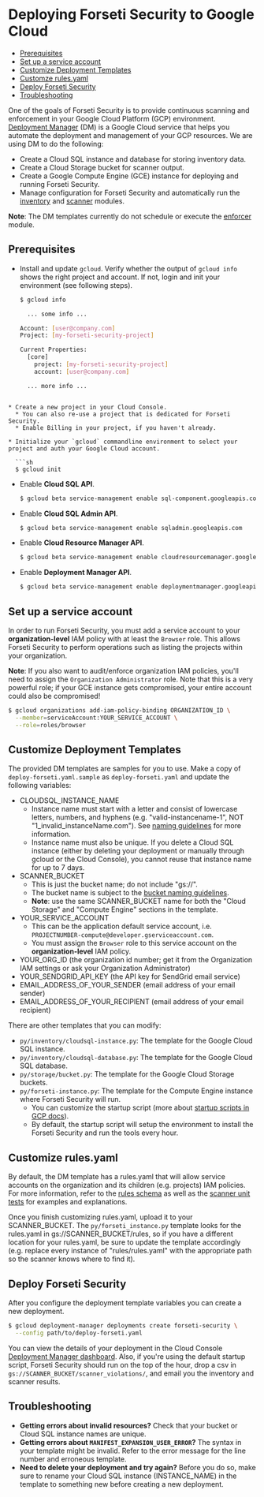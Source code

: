 # Deploying Forseti Security to Google Cloud

* [Prerequisites](#prerequisites)
* [Set up a service account](#set-up-a-service-account)
* [Customize Deployment Templates](#customize-deployment-templates)
* [Customze rules.yaml](#customize-rulesyaml)
* [Deploy Forseti Security](#deploy-forseti-security)
* [Troubleshooting](#troubleshooting)

One of the goals of Forseti Security is to provide continuous scanning and enforcement in your Google Cloud Platform (GCP) environment. [Deployment Manager](https://cloud.google.com/deployment-manager/docs/) (DM) is a Google Cloud service that helps you automate the deployment and management of your GCP resources. We are using DM to do the following:

* Create a Cloud SQL instance and database for storing inventory data.
* Create a Cloud Storage bucket for scanner output.
* Create a Google Compute Engine (GCE) instance for deploying and running Forseti Security.
* Manage configuration for Forseti Security and automatically run the [inventory](../google/cloud/security/inventory/README.md) and [scanner](../google/cloud/security/scanner/README.md) modules.

**Note**: The DM templates currently do not schedule or execute the [enforcer](../google/cloud/security/enforcer/README.md) module.

## Prerequisites
* Install and update `gcloud`. Verify whether the output of `gcloud info` shows the right project and account. If not, login and init your environment (see following steps).

  ```sh
  $ gcloud info

    ... some info ...

  Account: [user@company.com]
  Project: [my-forseti-security-project]

  Current Properties:
    [core]
      project: [my-forseti-security-project]
      account: [user@company.com]

    ... more info ...
```

* Create a new project in your Cloud Console.
  * You can also re-use a project that is dedicated for Forseti Security.
  * Enable Billing in your project, if you haven't already.

* Initialize your `gcloud` commandline environment to select your project and auth your Google Cloud account.

  ```sh
  $ gcloud init
  ```

* Enable **Cloud SQL API**.

  ```sh
  $ gcloud beta service-management enable sql-component.googleapis.com
  ```

* Enable **Cloud SQL Admin API**.

  ```sh
  $ gcloud beta service-management enable sqladmin.googleapis.com
  ```

* Enable **Cloud Resource Manager API**.

  ```sh
  $ gcloud beta service-management enable cloudresourcemanager.googleapis.com
  ```

* Enable **Deployment Manager API**.

  ```sh
  $ gcloud beta service-management enable deploymentmanager.googleapis.com
  ```

## Set up a service account
In order to run Forseti Security, you must add a service account to your **organization-level** IAM policy with at least the `Browser` role. This allows Forseti Security to perform operations such as listing the projects within your organization.

**Note**: If you also want to audit/enforce organization IAM policies, you'll need to assign the `Organization Administrator` role. Note that this is a very powerful role; if your GCE instance gets compromised, your entire account could also be compromised!

```sh
$ gcloud organizations add-iam-policy-binding ORGANIZATION_ID \
  --member=serviceAccount:YOUR_SERVICE_ACCOUNT \
  --role=roles/browser
```

## Customize Deployment Templates
The provided DM templates are samples for you to use. Make a copy of `deploy-forseti.yaml.sample` as `deploy-forseti.yaml` and update the following variables:

* CLOUDSQL\_INSTANCE\_NAME
  * Instance name must start with a letter and consist of lowercase letters, numbers, and hyphens (e.g. "valid-instancename-1", NOT "1\_invalid\_instanceName.com"). See [naming guidelines](https://cloud.google.com/sql/docs/mysql/instance-settings#settings-2ndgen) for more information.
  * Instance name must also be unique. If you delete a Cloud SQL instance (either by deleting your deployment or manually through gcloud or the Cloud Console), you cannot reuse that instance name for up to 7 days.
* SCANNER\_BUCKET
  * This is just the bucket name; do not include "gs://".
  * The bucket name is subject to the [bucket naming guidelines](https://cloud.google.com/storage/docs/naming).
  * **Note**: use the same SCANNER\_BUCKET name for both the "Cloud Storage" and "Compute Engine" sections in the template.
* YOUR\_SERVICE\_ACCOUNT
  * This can be the application default service account, i.e. `PROJECTNUMBER-compute@developer.gserviceaccount.com`.
  * You must assign the `Browser` role to this service account on the **organization-level** IAM policy.
* YOUR\_ORG\_ID (the organization id number; get it from the Organization IAM settings or ask your Organization Administrator)
* YOUR\_SENDGRID\_API\_KEY (the API key for SendGrid email service)
* EMAIL\_ADDRESS\_OF_YOUR\_SENDER (email address of your email sender)
* EMAIL\_ADDRESS\_OF\_YOUR\_RECIPIENT (email address of your email recipient)

There are other templates that you can modify:

* `py/inventory/cloudsql-instance.py`:  The template for the Google Cloud SQL instance.
* `py/inventory/cloudsql-database.py`: The template for the Google Cloud SQL database.
* `py/storage/bucket.py`: The template for the Google Cloud Storage buckets.
* `py/forseti-instance.py`: The template for the Compute Engine instance where Forseti Security will run.
   * You can customize the startup script (more about [startup scripts in GCP docs](https://cloud.google.com/deployment-manager/docs/step-by-step-guide/setting-metadata-and-startup-scripts)).
   * By default, the startup script will setup the environment to install the Forseti Security and run the tools every hour.

## Customize rules.yaml
By default, the DM template has a rules.yaml that will allow service accounts on the organization and its children (e.g. projects) IAM policies. For more information, refer to the [rules schema](/google/cloud/security/scanner/samples/rules.md) as well as the [scanner unit tests](/tests/scanner) for examples and explanations.

Once you finish customizing rules.yaml, upload it to your SCANNER\_BUCKET. The `py/forseti_instance.py` template looks for the rules.yaml in gs://SCANNER\_BUCKET/rules, so if you have a different location for your rules.yaml, be sure to update the template accordingly (e.g. replace every instance of "rules/rules.yaml" with the appropriate path so the scanner knows where to find it).

## Deploy Forseti Security
After you configure the deployment template variables you can create a new deployment.

```sh
$ gcloud deployment-manager deployments create forseti-security \
  --config path/to/deploy-forseti.yaml
```

You can view the details of your deployment in the Cloud Console [Deployment Manager dashboard](https://console.cloud.google.com/deployments). Also, if you're using the default startup script, Forseti Security should run on the top of the hour, drop a csv in `gs://SCANNER_BUCKET/scanner_violations/`, and email you the inventory and scanner results.

## Troubleshooting

* **Getting errors about invalid resources?**
  Check that your bucket or Cloud SQL instance names are unique.
* **Getting errors about `MANIFEST_EXPANSION_USER_ERROR`?**
  The syntax in your template might be invalid. Refer to the error message for the line number and erroneous template.
* **Need to delete your deployment and try again?**
  Before you do so, make sure to rename your Cloud SQL instance (INSTANCE\_NAME) in the template to something new before creating a new deployment.
